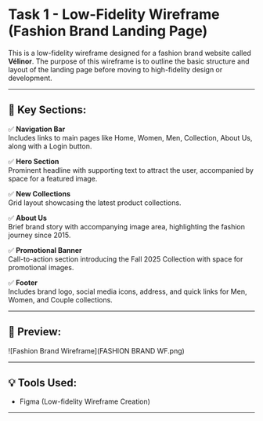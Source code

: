 # Task 1 - Low-Fidelity Wireframe (Fashion Brand Landing Page)

This is a low-fidelity wireframe designed for a fashion brand website called **Vélinor**. The purpose of this wireframe is to outline the basic structure and layout of the landing page before moving to high-fidelity design or development.

---

## 📌 Key Sections:

✅ **Navigation Bar**  
Includes links to main pages like Home, Women, Men, Collection, About Us, along with a Login button.

✅ **Hero Section**  
Prominent headline with supporting text to attract the user, accompanied by space for a featured image.

✅ **New Collections**  
Grid layout showcasing the latest product collections.

✅ **About Us**  
Brief brand story with accompanying image area, highlighting the fashion journey since 2015.

✅ **Promotional Banner**  
Call-to-action section introducing the Fall 2025 Collection with space for promotional images.

✅ **Footer**  
Includes brand logo, social media icons, address, and quick links for Men, Women, and Couple collections.

---

## 🎨 Preview:

![Fashion Brand Wireframe](FASHION BRAND WF.png)

---

## 💡 Tools Used:
- Figma (Low-fidelity Wireframe Creation)

---


